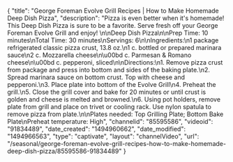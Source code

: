 {
    "title": "George Foreman Evolve Grill Recipes | How to Make Homemade Deep Dish Pizza",
    "description": "Pizza is even better when it's homemade! This Deep Dish Pizza is sure to be a favorite. Serve fresh off your George Foreman Evolve Grill and enjoy! \n\nDeep Dish Pizza\n\nPrep Time: 10 minutes\nTotal Time: 30 minutes\nServings: 6\n\nIngredients:\n1 package refrigerated classic pizza crust, 13.8 oz.\n1 c. bottled or prepared marinara sauce\n2 c. Mozzarella cheese\n\u00bd c. Parmesan & Romano cheese\n\u00bd c. pepperoni, sliced\n\nDirections:\n1. Remove pizza crust from package and press into bottom and sides of the baking plate.\n2. Spread marinara sauce on bottom crust. Top with cheese and pepperoni.\n3. Place plate into bottom of the Evolve Grill\n4. Preheat the grill.\n5. Close the grill cover and bake for 20 minutes or until crust is golden and cheese is melted and browned.\n6. Using pot holders, remove plate from grill and place on trivet or cooling rack. Use nylon spatula to remove pizza from plate.\n\nPlates needed: Top Grilling Plate; Bottom Bake Plate\nPreheat temperature: High",
    "channelid": "85595586",
    "videoid": "91834489",
    "date_created": "1494960662",
    "date_modified": "1494966563",
    "type": "captivate",
    "layout": "channelVideo",
    "url": "\/seasonal\/george-foreman-evolve-grill-recipes-how-to-make-homemade-deep-dish-pizza\/85595586-91834489"
}
